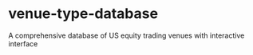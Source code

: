 # venue-type-database
A comprehensive database of US equity trading venues with interactive interface
